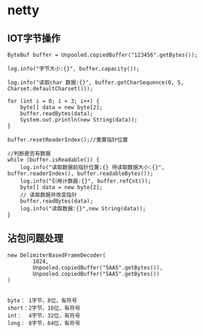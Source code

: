 # netty
## IOT字节操作
    ByteBuf buffer = Unpooled.copiedBuffer("123456".getBytes());
    
    log.info("字节大小:{}", buffer.capacity());
    
    log.info("读取char 数据:{}", buffer.getCharSequence(0, 5, Charset.defaultCharset()));
    
    for (int i = 0; i < 3; i++) {
        byte[] data = new byte[2];
        buffer.readBytes(data);
        System.out.println(new String(data));
    }
    
    buffer.resetReaderIndex();//重置指针位置 
    
    //判断是否有数据
    while (buffer.isReadable()) {
        log.info("读取数据前指针位置:{} 待读取数据大小:{}", buffer.readerIndex(), buffer.readableBytes());
        log.info("引用计数器:{}", buffer.refCnt());
        byte[] data = new byte[2];
        // 读取数据并改变指针
        buffer.readBytes(data);
        log.info("读取数据:{}",new String(data));
    }
    
## 沾包问题处理
    new DelimiterBasedFrameDecoder(
            1024,
            Unpooled.copiedBuffer("5AA5".getBytes()),
            Unpooled.copiedBuffer("5AA5".getBytes())
    )
## 
    byte： 1字节，8位，有符号
    short：2字节，16位，有符号
    int：  4字节，32位，有符号
    long： 8字节，64位，有符号